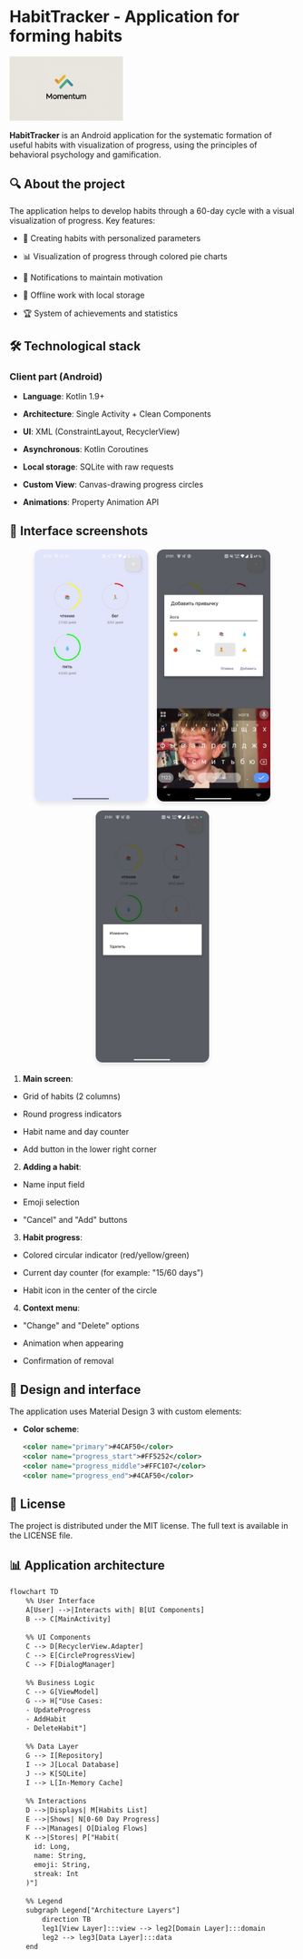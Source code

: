 # HabitTracker - Application for forming habits

<img src="scren/logo.jpg" alt="HabitTracker logo" width="200"/>

**HabitTracker** is an Android application for the systematic formation of useful habits with visualization of progress, using the principles of behavioral psychology and gamification.

## 🔍 About the project

The application helps to develop habits through a 60-day cycle with a visual visualization of progress. Key features:

- 🎯 Creating habits with personalized parameters

- 📊 Visualization of progress through colored pie charts

- 🔔 Notifications to maintain motivation

- 📱 Offline work with local storage

- 🏆 System of achievements and statistics

## 🛠 Technological stack

### Client part (Android)

- **Language**: Kotlin 1.9+

- **Architecture**: Single Activity + Clean Components

- **UI**: XML (ConstraintLayout, RecyclerView)

- **Asynchronous**: Kotlin Coroutines

- **Local storage**: SQLite with raw requests

- **Custom View**: Canvas-drawing progress circles

- **Animations**: Property Animation API

## 📱 Interface screenshots

<div style="display: flex; flex-wrap: wrap; gap: 16px; justify-content: center; margin: 20px 0;">
  <img src="scren/2025-07-31 23.04.36.jpg" style="border-radius: 12px; box-shadow: 0 4px 8px rgba(0,0,0,0.1); width: 200px;"/>
  <img src="scren/2025-07-31 23.05.11.jpg" style="border-radius: 12px; box-shadow: 0 4px 8px rgba(0,0,0,0.1); width: 200px;" />
  <img src="scren/2025-07-31 23.05.20.jpg" style="border-radius: 12px; box-shadow: 0 4px 8px rgba(0,0,0,0.1); width: 200px;" />
</div>

1. **Main screen**:

- Grid of habits (2 columns)

- Round progress indicators

- Habit name and day counter

- Add button in the lower right corner

2. **Adding a habit**:

- Name input field

- Emoji selection

- "Cancel" and "Add" buttons

3. **Habit progress**:

- Colored circular indicator (red/yellow/green)

- Current day counter (for example: "15/60 days")

- Habit icon in the center of the circle

4. **Context menu**:

- "Change" and "Delete" options

- Animation when appearing

- Confirmation of removal

## 🎨 Design and interface

The application uses Material Design 3 with custom elements:

- **Color scheme**:
  ```xml
  <color name="primary">#4CAF50</color>
  <color name="progress_start">#FF5252</color>
  <color name="progress_middle">#FFC107</color>
  <color name="progress_end">#4CAF50</color>
  
## 📄 License

The project is distributed under the MIT license. The full text is available in the LICENSE file.

## 📊 Application architecture

```mermaid
flowchart TD
    %% User Interface
    A[User] -->|Interacts with| B[UI Components]
    B --> C[MainActivity]
    
    %% UI Components
    C --> D[RecyclerView.Adapter]
    C --> E[CircleProgressView]
    C --> F[DialogManager]
    
    %% Business Logic
    C --> G[ViewModel]
    G --> H["Use Cases:
    - UpdateProgress
    - AddHabit
    - DeleteHabit"]
    
    %% Data Layer
    G --> I[Repository]
    I --> J[Local Database]
    J --> K[SQLite]
    I --> L[In-Memory Cache]
    
    %% Interactions
    D -->|Displays| M[Habits List]
    E -->|Shows| N[0-60 Day Progress]
    F -->|Manages| O[Dialog Flows]
    K -->|Stores| P["Habit(
      id: Long,
      name: String,
      emoji: String,
      streak: Int
    )"]
    
    %% Legend
    subgraph Legend["Architecture Layers"]
        direction TB
        leg1[View Layer]:::view --> leg2[Domain Layer]:::domain
        leg2 --> leg3[Data Layer]:::data
    end

